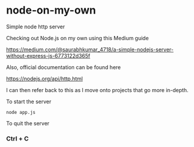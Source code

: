 # node-on-my-own
Simple node http server


Checking out Node.js on my own using this Medium guide



https://medium.com/@saurabhkumar_4718/a-simple-nodejs-server-without-express-js-6773122d365f

Also, official documentation can be found here

https://nodejs.org/api/http.html

I can then refer back to this as I move onto projects that go more in-depth.

To start the server
```
node app.js
```
To quit the server

### Ctrl + C
